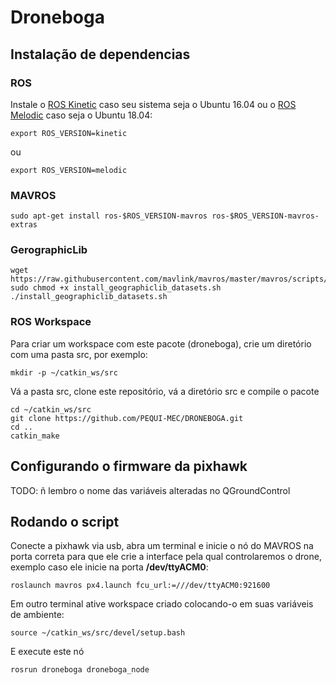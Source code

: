 # Droneboga

## Instalação de dependencias

### ROS

Instale o [ROS Kinetic](http://wiki.ros.org/kinetic/Installation/Ubuntu) caso seu sistema seja o Ubuntu 16.04 ou o [ROS Melodic](http://wiki.ros.org/melodic/Installation/Ubuntu) caso seja o Ubuntu 18.04:
```shell
export ROS_VERSION=kinetic
```
ou
```shell
export ROS_VERSION=melodic
```

### MAVROS

```shell
sudo apt-get install ros-$ROS_VERSION-mavros ros-$ROS_VERSION-mavros-extras
```

### GerographicLib

```shell
wget https://raw.githubusercontent.com/mavlink/mavros/master/mavros/scripts/install_geographiclib_datasets.sh
sudo chmod +x install_geographiclib_datasets.sh
./install_geographiclib_datasets.sh
```

### ROS Workspace

Para criar um workspace com este pacote (droneboga), crie um diretório com uma pasta src, por exemplo:
```shell
mkdir -p ~/catkin_ws/src
```
Vá a pasta src, clone este repositório, vá a diretório src e compile o pacote
```shell
cd ~/catkin_ws/src
git clone https://github.com/PEQUI-MEC/DRONEBOGA.git
cd ..
catkin_make
```
## Configurando o firmware da pixhawk

TODO: ñ lembro o nome das variáveis alteradas no QGroundControl


## Rodando o script

Conecte a pixhawk via usb, abra um terminal e inicie o nó do MAVROS na porta correta para que ele crie a interface pela qual controlaremos o drone, exemplo caso ele inicie na porta **/dev/ttyACM0**:
```shell
roslaunch mavros px4.launch fcu_url:=///dev/ttyACM0:921600
```

Em outro terminal ative workspace criado colocando-o em suas variáveis de ambiente:
```shell
source ~/catkin_ws/src/devel/setup.bash
```
E execute este nó
```shell
rosrun droneboga droneboga_node
```
